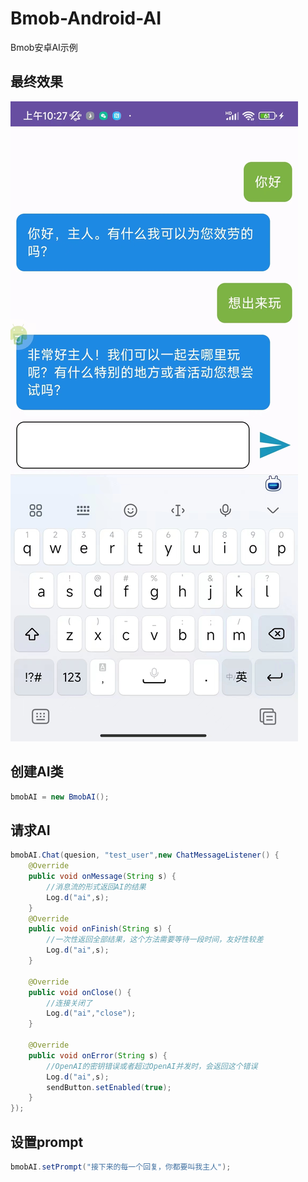 # Bmob-Android-AI
Bmob安卓AI示例

## 最终效果

![](introduce.jpg)


## 创建AI类
```java
bmobAI = new BmobAI();
```

## 请求AI

```java
bmobAI.Chat(quesion, "test_user",new ChatMessageListener() {
    @Override
    public void onMessage(String s) {
        //消息流的形式返回AI的结果
        Log.d("ai",s);
    }
    @Override
    public void onFinish(String s) {
        //一次性返回全部结果，这个方法需要等待一段时间，友好性较差
        Log.d("ai",s);
    }

    @Override
    public void onClose() {
        //连接关闭了
        Log.d("ai","close");
    }

    @Override
    public void onError(String s) {
        //OpenAI的密钥错误或者超过OpenAI并发时，会返回这个错误
        Log.d("ai",s);
        sendButton.setEnabled(true);
    }
});
```

## 设置prompt

```java
bmobAI.setPrompt("接下来的每一个回复，你都要叫我主人");
```
